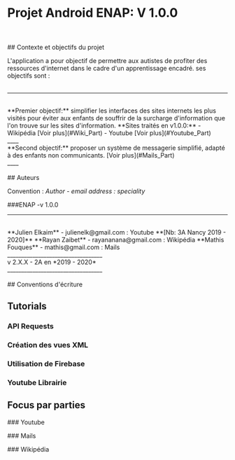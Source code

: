 # Projet Android ENAP: V 1.0.0
<br>
<br>
## Contexte et objectifs du projet

L'application a pour objectif de permettre aux autistes de profiter des ressources d'internet dans le cadre d'un apprentissage encadré. ses objectifs sont : 
<br>
<br>

____
<br>
**Premier objectif:** simplifier les interfaces des sites internets les plus visités pour éviter aux enfants de souffrir de la surcharge d'information que l'on trouve sur les sites d'information.  
**Sites traités en v1.0.0:**  
- Wikipédia [Voir plus](#Wiki_Part)   
- Youtube [Voir plus](#Youtube_Part) 
<br>
____
<br>
**Second objectif:** proposer un système de messagerie simplifié, adapté à des enfants non communicants. [Voir plus](#Mails_Part)
<br>
____

<br>
<br>
## Auteurs

Convention : *Author - email address : speciality*

###ENAP -v 1.0.0
__________________________________
<br>
**Julien Elkaim**   - julienelk@gmail.com       : Youtube **[Nb: 3A Nancy 2019 - 2020]**  
**Rayan Zaibet**    - rayananana@gmail.com      : Wikipédia  
**Mathis Fouques**  - mathis@gmail.com          : Mails  
<br>
__________________________________
<br>
v 2.X.X - 2A en 		*2019 - 2020*  
<br>
__________________________________


<br>
<br>
## Conventions d'écriture

## Tutorials

### API Requests

### Création des vues XML

### Utilisation de Firebase

### Youtube Librairie

###

## Focus par parties

###<a name="Youtube_Part"></a> Youtube

###<a name="Mails_Part"></a> Mails

###<a name="Wiki_Part"></a> Wikipédia

